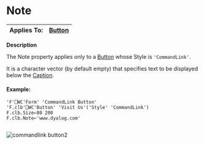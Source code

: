 




<h1 class="heading"><span class="name">Note</span></h1>

| Applies To: | [Button](./button.md) |
| --- | ---  |


**Description**


The Note property applies only to a [Button](./button.md) whose Style is `'CommandLink'`.


It is a character vector (by default empty) that specifies text to be displayed below the [Caption](caption.md).

#### Example:
```apl
'F'⎕WC'Form' 'CommandLink Button'
'F.clb'⎕WC'Button' 'Visit Us'('Style' 'CommandLink')  
F.clb.Size←80 200
F.clb.Note←'www.dyalog.com'
 
```


![commandlink button2](../img/commandlink-button2.png)



